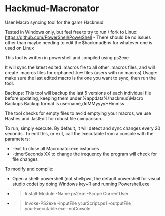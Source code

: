 # Hackmud-Macronator
User Macro syncing tool for the game Hackmud

Tested in Windows only, but feel free to try to run / fork to Linux: https://github.com/PowerShell/PowerShell - There should be no issues other than maybe needing to edit the $hackmudEnv for whatever one is used on Linux

 This tool is written in powershell and compiled using ps2exe

It will sync the latest edited .macros file to all other .macros files, and will create .macros files for orphaned .key files (users with no macros)
Usage: make sure the last edited macro is the one you want to sync, then run the tool.

Backups: This tool will backup the last 5 versions of each individual file before updating, keeping them under %appdata%\hackmud\Macro Backups
Backup format is username_ddMMyyyyHHmmss

The tool checks for empty files to avoid emptying your macros, we use Hashes and .lastEdit for robust file comparison.

To run, simply execute. By default, it will detect and sync changes every 20 seconds. To edit this, or exit, call the executable from a console with the parameters:
- -exit to close all Macronator.exe instances
- -timerSeconds XX to change the frequency the program will check for file changes

To modify and compile:
- Open a shell: powershell (not shell:pwr, the default powershell for visual studio code) by doing Windows key+R and running Powershell.exe
- > Install-Module -Name ps2exe -Scope CurrentUser
- > Invoke-PS2exe -inputFile yourScript.ps1 -outputFile yourExecutable.exe -noConsole


